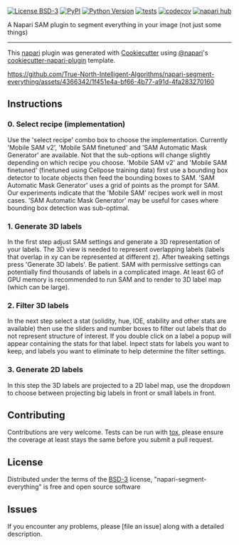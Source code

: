 
[![License BSD-3](https://img.shields.io/pypi/l/napari-segment-everything.svg?color=green)](https://github.com/True-North-Intelligent-Algorithms/napari-segment-everything/raw/main/LICENSE)
[![PyPI](https://img.shields.io/pypi/v/napari-segment-everything.svg?color=green)](https://pypi.org/project/napari-segment-everything)
[![Python Version](https://img.shields.io/pypi/pyversions/napari-segment-everything.svg?color=green)](https://python.org)
[![tests](https://github.com/True-North-Intelligent-Algorithms/napari-segment-everything/workflows/tests/badge.svg)](https://github.com/True-North-Intelligent-Algorithms/napari-segment-everything/actions)
[![codecov](https://codecov.io/gh/True-North-Intelligent-Algorithms/napari-segment-everything/branch/main/graph/badge.svg)](https://codecov.io/gh/True-North-Intelligent-Algorithms/napari-segment-everything)
[![napari hub](https://img.shields.io/endpoint?url=https://api.napari-hub.org/shields/napari-segment-everything)](https://napari-hub.org/plugins/napari-segment-everything)

A Napari SAM plugin to segment everything in your image (not just some things)

----------------------------------

This [napari] plugin was generated with [Cookiecutter] using [@napari]'s [cookiecutter-napari-plugin] template.

<!--
Don't miss the full getting started guide to set up your new package:
https://github.com/napari/cookiecutter-napari-plugin#getting-started

and review the napari docs for plugin developers:
https://napari.org/stable/plugins/index.html
-->

https://github.com/True-North-Intelligent-Algorithms/napari-segment-everything/assets/4366342/1f451e4a-bf66-4b77-a91d-4fa283270160

## Instructions

### 0. Select recipe (implementation)

Use the 'select recipe' combo box to choose the implementation.   Currently 'Mobile SAM v2', 'Mobile SAM finetuned' and 'SAM Automatic Mask Generator' are available.  Not that the sub-options will change slightly depending on which recipe you choose.  'Mobile SAM v2' and 'Mobile SAM finetuned' (finetuned using Cellpose training data) first use a bounding box detector to locate objects then feed the bounding boxes to SAM.  'SAM Automatic Mask Generator' uses a grid of points as the prompt for SAM.  Our experiments indicate that the 'Mobile SAM' recipes work well in most cases.  'SAM Automatic Mask Generator' may be useful for cases where bounding box detection was sub-optimal.  

### 1. Generate 3D labels

In the first step adjust SAM settings and generate a 3D representation of your labels.  The 3D view is needed to represent overlapping labels (labels that overlap in xy can be represented at different z).  After tweaking settings press 'Generate 3D labels'.  Be patient.  SAM with permissive settings can potentially find thousands of labels in a complicated image.  At least 6G of GPU memory is recommended to run SAM and to render to 3D label map (which can be large). 

### 2. Filter 3D labels

In the next step select a stat (solidity, hue, IOE, stability and other stats are available) then use the sliders and number boxes to filter out labels that do not represent structure of interest.  If you double click on a label a popup will appear containing the stats for that label.  Inpect stats for labels you want to keep, and labels you want to eliminate to help determine the filter settings. 

### 3. Generate 2D labels

In this step the 3D labels are projected to a 2D label map, use the dropdown to choose between projecting big labels in front or small labels in front.

## Contributing

Contributions are very welcome. Tests can be run with [tox], please ensure
the coverage at least stays the same before you submit a pull request.

## License

Distributed under the terms of the [BSD-3] license,
"napari-segment-everything" is free and open source software

## Issues

If you encounter any problems, please [file an issue] along with a detailed description.

[napari]: https://github.com/napari/napari
[Cookiecutter]: https://github.com/audreyr/cookiecutter
[@napari]: https://github.com/napari
[MIT]: http://opensource.org/licenses/MIT
[BSD-3]: http://opensource.org/licenses/BSD-3-Clause
[GNU GPL v3.0]: http://www.gnu.org/licenses/gpl-3.0.txt
[GNU LGPL v3.0]: http://www.gnu.org/licenses/lgpl-3.0.txt
[Apache Software License 2.0]: http://www.apache.org/licenses/LICENSE-2.0
[Mozilla Public License 2.0]: https://www.mozilla.org/media/MPL/2.0/index.txt
[cookiecutter-napari-plugin]: https://github.com/napari/cookiecutter-napari-plugin

[napari]: https://github.com/napari/napari
[tox]: https://tox.readthedocs.io/en/latest/
[pip]: https://pypi.org/project/pip/
[PyPI]: https://pypi.org/
